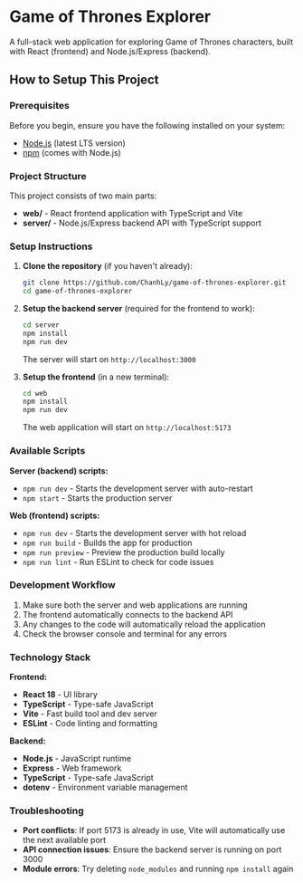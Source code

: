 # Game of Thrones Explorer

A full-stack web application for exploring Game of Thrones characters, built with React (frontend) and Node.js/Express (backend).

## How to Setup This Project

### Prerequisites

Before you begin, ensure you have the following installed on your system:

- [Node.js](https://nodejs.org/) (latest LTS version)
- [npm](https://www.npmjs.com/) (comes with Node.js)

### Project Structure

This project consists of two main parts:

- **web/** - React frontend application with TypeScript and Vite
- **server/** - Node.js/Express backend API with TypeScript support

### Setup Instructions

1. **Clone the repository** (if you haven't already):

   ```bash
   git clone https://github.com/ChanhLy/game-of-thrones-explorer.git
   cd game-of-thrones-explorer
   ```

2. **Setup the backend server** (required for the frontend to work):

   ```bash
   cd server
   npm install
   npm run dev
   ```

   The server will start on `http://localhost:3000`

3. **Setup the frontend** (in a new terminal):

   ```bash
   cd web
   npm install
   npm run dev
   ```

   The web application will start on `http://localhost:5173`

### Available Scripts

**Server (backend) scripts:**

- `npm run dev` - Starts the development server with auto-restart
- `npm start` - Starts the production server

**Web (frontend) scripts:**

- `npm run dev` - Starts the development server with hot reload
- `npm run build` - Builds the app for production
- `npm run preview` - Preview the production build locally
- `npm run lint` - Run ESLint to check for code issues

### Development Workflow

1. Make sure both the server and web applications are running
2. The frontend automatically connects to the backend API
3. Any changes to the code will automatically reload the application
4. Check the browser console and terminal for any errors

### Technology Stack

**Frontend:**

- **React 18** - UI library
- **TypeScript** - Type-safe JavaScript
- **Vite** - Fast build tool and dev server
- **ESLint** - Code linting and formatting

**Backend:**

- **Node.js** - JavaScript runtime
- **Express** - Web framework
- **TypeScript** - Type-safe JavaScript
- **dotenv** - Environment variable management

### Troubleshooting

- **Port conflicts**: If port 5173 is already in use, Vite will automatically use the next available port
- **API connection issues**: Ensure the backend server is running on port 3000
- **Module errors**: Try deleting `node_modules` and running `npm install` again
